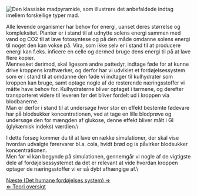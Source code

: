![Den klassiske madpyramide, som illustrere det anbefaldede indtag imellem forskellige typer mad.](https://s3-us-west-2.amazonaws.com/labster/wiki/media/Foodpyramide.jpg "fig:Den klassiske madpyramide, som illustrere det anbefaldede indtag imellem forskellige typer mad.")

Alle levende organismer har behov for energi, uanset deres størrelse og
kompleksitet. Planter er i stand til at udnytte solens energi sammen med
vand og CO2 til at lave fotosyntese og på den måde omdanne solens energi
til noget den kan vokse på. Vira, som ikke selv er i stand til at
producere energi kan f.eks. inficere en celle og dermed bruge dens
energi til på at lave flere kopier.\
 Mennesket derimod, skal ligesom andre pattedyr, indtage føde for at
kunne drive kroppens kraftværker, og derfor har vi udviklet et
fordøjelsessystem som er i stand til at omdanne den føde vi indtager til
kulhydrater som kroppen kan bruge, samt optage nogle af de resterende
næringsstoffer vi måtte have behov for. Kulhydraterne bliver optaget i
tarmene, og derefter transporteret videre til leveren før det bliver
fordelt ud i kroppen via blodbanerne.\
 Man er derfor i stand til at undersøge hvor stor en effekt bestemte
fødevare har på blodsukker koncentrationen, ved at tage en lille
blodprøve og undersøge den for mængden af glukose, denne effekt bliver
målt i GI (glykæmisk indeks) værdien.\

I dette forsøg kommer du til at lave en række simulationer, der skal
vise hvordan udvalgte førervarer bl.a. cola, hvidt brød og is påvirker
blodsukker koncentrationen.\
 Men før vi kan begynde på simulationen, gennemgår vi nogle af de
vigtigste dele af fordøjelsessystemet da det er relevant at vide hvordan
kroppen optager de næringsstoffer vi er så dybt afhængige af.\

[Næste (Det humane fordøjelses system)
⇒](/wiki/Det_humane_fordøjelses_system "wikilink")\
[⇐ Teori oversigt ](/wiki/Bio-Kemi "wikilink")

